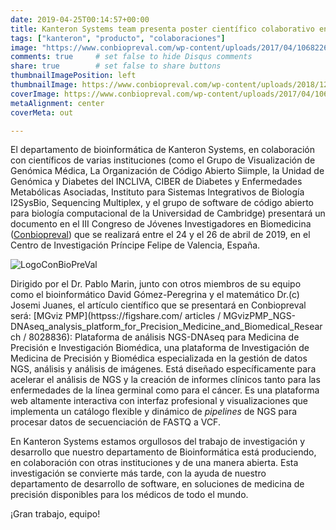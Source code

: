 ```yaml
---
date: 2019-04-25T00:14:57+00:00
title: Kanteron Systems team presenta poster científico colaborativo en el III Congreso Nacional de Jóvenes Investigadores en Biomedicina
tags: ["kanteron", "producto", "colaboraciones"]
image: "https://www.conbiopreval.com/wp-content/uploads/2017/04/10682263_481151918693152_7108841823703367504_o-e1493131170916.jpg"
comments: true     # set false to hide Disqus comments
share: true        # set false to share buttons
thumbnailImagePosition: left
thumbnailImage: https://www.conbiopreval.com/wp-content/uploads/2018/12/LogoConBioPreVal.png
coverImage: https://www.conbiopreval.com/wp-content/uploads/2017/04/10682263_481151918693152_7108841823703367504_o-e1493131170916.jpg
metaAlignment: center
coverMeta: out

---
```


El departamento de bioinformática de Kanteron Systems, en colaboración con científicos de varias instituciones (como el Grupo de Visualización de Genómica Médica, La Organización de Código Abierto Siimple, la Unidad de Genómica y Diabetes del INCLIVA, CIBER de Diabetes y Enfermedades Metabólicas Asociadas, Instituto para Sistemas Integrativos de Biología I2SysBio, Sequencing Multiplex, y el grupo de software de código abierto para biología computacional de la Universidad de Cambridge) presentará un documento en el III Congreso de Jóvenes Investigadores en Biomedicina ([Conbiopreval](https://www.conbiopreval.com/)) que se realizará entre el 24 y el 26 de abril de 2019, en el Centro de Investigación Príncipe Felipe de Valencia, España.

<!--more-->

![LogoConBioPreVal](https://www.conbiopreval.com/wp-content/uploads/2018/12/LogoConBioPreVal.png)

Dirigido por el Dr. Pablo Marin, junto con otros miembros de su equipo como el bioinformático David Gómez-Peregrina y el matemático Dr.(c) Josemi Juanes, el artículo científico que se presentará en Conbiopreval será: [MGviz PMP](httpss://figshare.com/ articles / MGvizPMP_NGS-DNAseq_analysis_platform_for_Precision_Medicine_and_Biomedical_Research / 8028836): Plataforma de análisis NGS-DNAseq para Medicina de Precisión e Investigación Biomédica, una plataforma de Investigación de Medicina de Precisión y Biomédica especializada en la gestión de datos NGS, análisis y análisis de imágenes. Está diseñado específicamente para acelerar el análisis de NGS y la creación de informes clínicos tanto para las enfermedades de la línea germinal como para el cáncer. Es una plataforma web altamente interactiva con interfaz profesional y visualizaciones que implementa un catálogo flexible y dinámico de _pipelines_ de NGS para procesar datos de secuenciación de FASTQ a VCF.

En Kanteron Systems estamos orgullosos del trabajo de investigación y desarrollo que nuestro departamento de Bioinformática está produciendo, en colaboración con otras instituciones y de una manera abierta. Esta investigación se convierte más tarde, con la ayuda de nuestro departamento de desarrollo de software, en soluciones de medicina de precisión disponibles para los médicos de todo el mundo.

¡Gran trabajo, equipo!
